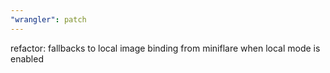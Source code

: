 ```yaml
---
"wrangler": patch
---
```


refactor: fallbacks to local image binding from miniflare when local mode is enabled
